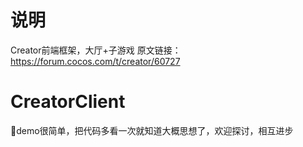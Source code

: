 # 说明

Creator前端框架，大厅+子游戏
原文链接：https://forum.cocos.com/t/creator/60727

# CreatorClient
demo很简单，把代码多看一次就知道大概思想了，欢迎探讨，相互进步
